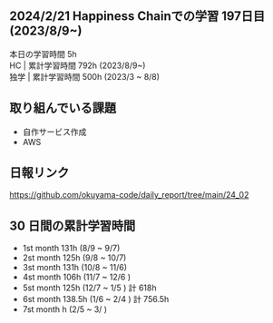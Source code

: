 ## 2024/2/21 Happiness Chainでの学習 197日目 (2023/8/9~)

本日の学習時間 5h 　 <br>
HC | 累計学習時間 792h (2023/8/9~) <br>
独学 | 累計学習時間 500h (2023/3 ~ 8/8)

## 取り組んでいる課題

- 自作サービス作成
- AWS
<!-- - Go -->
<!-- - github actions -->

## 日報リンク

https://github.com/okuyama-code/daily_report/tree/main/24_02

## 30 日間の累計学習時間

- 1st month 131h (8/9 ~ 9/7)
- 2st month 125h (9/8 ~ 10/7)
- 3st month 131h (10/8 ~ 11/6)
- 4st month 106h (11/7 ~ 12/6 )
- 5st month 125h (12/7 ~ 1/5 ) 計 618h
- 6st month 138.5h (1/6 ~ 2/4 ) 計 756.5h
- 7st month h (2/5 ~ 3/ )
